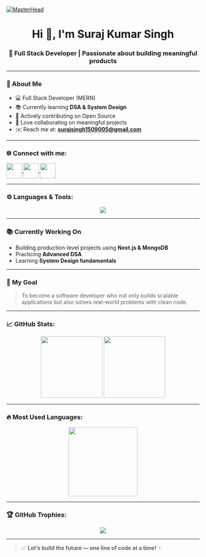 <!-- Banner GIF -->
[![MasterHead](https://media.giphy.com/media/L1R1tvI9svkIWwpVYr/giphy.gif)](https://surajkumarsingh.io)

<h1 align="center">Hi 👋, I'm Suraj Kumar Singh</h1>
<h3 align="center">🚀 Full Stack Developer | Passionate about building meaningful products</h3>

---

### 🧩 About Me
- 💻 Full Stack Developer (MERN)
- 📚 Currently learning **DSA & System Design**
- 🤝 Actively contributing on Open Source
- 🔗 Love collaborating on meaningful projects
- ✉️ Reach me at: **surajsingh1509005@gmail.com**

---

### 🌐 Connect with me:
<p align="left">
  <a href="https://linkedin.com/in/suraj-kumar-singh-74893a251" target="blank">
    <img align="center" src="https://skillicons.dev/icons?i=linkedin" height="40" />
  </a>
  <a href="https://auth.geeksforgeeks.org/user/surajsingh1784" target="blank">
    <img align="center" src="https://img.icons8.com/color/48/000000/GeeksforGeeks.png" height="40" />
  </a>
  <a href="mailto:surajsingh1509005@gmail.com" target="blank">
    <img align="center" src="https://img.icons8.com/color/48/000000/gmail--v1.png" height="40" />
  </a>
</p>

---

### ⚙️ Languages & Tools:
<p align="center">
  <img src="https://skillicons.dev/icons?i=html,css,js,ts,react,nextjs,nodejs,express,mongodb,mysql,tailwind,bootstrap,cpp,java,python,git,github,aws,figma,postman,vscode,redux,docker" />
</p>

---

### 📚 Currently Working On
- Building production-level projects using **Next.js & MongoDB**
- Practicing **Advanced DSA**
- Learning **System Design fundamentals**

---

### 🎯 My Goal
> To become a software developer who not only builds scalable applications but also solves real-world problems with clean code.

---

### 📈 GitHub Stats:
<p align="center">
  <img src="https://github-readme-stats.vercel.app/api?username=surajkumarsingh1784&show_icons=true&theme=transparent&hide_border=true" height="160" />
  <img src="https://github-readme-streak-stats.herokuapp.com/?user=surajkumarsingh1784&theme=transparent&hide_border=true" height="160" />
</p>

---

### 🔥 Most Used Languages:
<p align="center">
  <img src="https://github-readme-stats.vercel.app/api/top-langs/?username=surajkumarsingh1784&layout=compact&theme=transparent&langs_count=8&hide_border=true" height="180" />
</p>

---

### 🏆 GitHub Trophies:
<p align="center">
  <img src="https://github-profile-trophy.vercel.app/?username=surajkumarsingh1784&theme=onedark&row=2&column=4" />
</p>

---

> ✅ **Let’s build the future — one line of code at a time!** ✨


